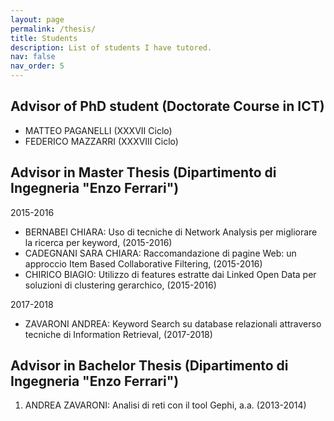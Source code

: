 ```yaml
---
layout: page
permalink: /thesis/
title: Students
description: List of students I have tutored.
nav: false
nav_order: 5
---
```


## Advisor of PhD student (Doctorate Course in ICT)

- MATTEO PAGANELLI (XXXVII Ciclo)
- FEDERICO MAZZARRI (XXXVIII Ciclo)

## Advisor in Master Thesis (Dipartimento di Ingegneria "Enzo Ferrari")


2015-2016
- BERNABEI CHIARA: Uso di tecniche di Network Analysis per migliorare la ricerca per keyword, (2015-2016)
- CADEGNANI SARA CHIARA: Raccomandazione di pagine Web: un approccio Item Based Collaborative Filtering, (2015-2016)
- CHIRICO BIAGIO: Utilizzo di features estratte dai Linked Open Data per soluzioni di clustering gerarchico, (2015-2016)

2017-2018
- ZAVARONI ANDREA: Keyword Search su database relazionali attraverso tecniche di Information Retrieval, (2017-2018)

## Advisor in Bachelor Thesis (Dipartimento di Ingegneria "Enzo Ferrari")

1.  ANDREA ZAVARONI: Analisi di reti con il tool Gephi, a.a. (2013-2014)
